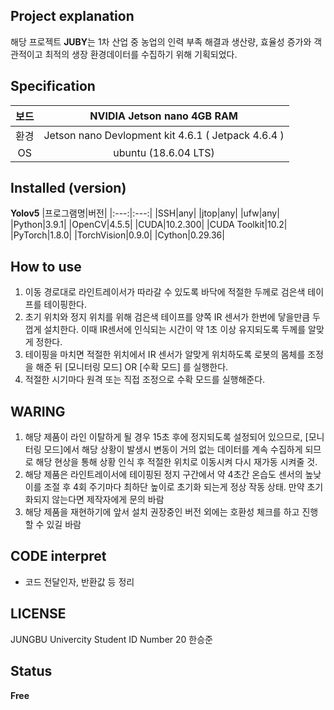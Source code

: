 ## **Project explanation**
해당 프로젝트 **JUBY**는 1차 산업 중 농업의 인력 부족 해결과 생산량, 효율성 증가와 객관적이고 최적의 생장 환경데이터를 수집하기 위해 기획되었다.

## **Specification**

|보드| NVIDIA Jetson nano 4GB RAM|
|:--:|:---:|
|환경| Jetson nano Devlopment kit 4.6.1 ( Jetpack 4.6.4 )|
|OS| ubuntu (18.6.04 LTS)|

## **Installed (version)**
**Yolov5**
|프로그램명|버전|
|:---:|:---:|
|SSH|any|
|jtop|any|
|ufw|any|
|Python|3.9.1|
|OpenCV|4.5.5|
|CUDA|10.2.300|
|CUDA Toolkit|10.2|
|PyTorch|1.8.0|
|TorchVision|0.9.0|
|Cython|0.29.36|


## **How to use**
1. 이동 경로대로 라인트레이서가 따라갈 수 있도록 바닥에 적절한 두께로 검은색 테이프를 테이핑한다.
2. 초기 위치와 정지 위치를 위해 검은색 테이프를 양쪽 IR 센서가 한번에 닿을만큼 두껍게 설치한다. 이때 IR센서에 인식되는 시간이 약 1초 이상 유지되도록 두께를 알맞게 정한다.
3. 테이핑을 마치면 적절한 위치에서 IR 센서가 알맞게 위치하도록 로봇의 몸체를 조정을 해준 뒤 [모니터링 모드] OR [수확 모드] 를 실행한다.
4. 적절한 시기마다 원격 또는 직접 조정으로 수확 모드를 실행해준다.



## **WARING**
1. 해당 제품이 라인 이탈하게 될 경우 15초 후에 정지되도록 설정되어 있으므로, [모니터링 모드]에서 해당 상황이 발생시 변동이 거의 없는 데이터를 계속 수집하게 되므로 해당 현상을 통해 상황 인식 후 적절한 위치로 이동시켜 다시 재가동 시켜줄 것.
2. 해당 제품은 라인트레이서에 테이핑된 정지 구간에서 약 4초간 온습도 센서의 높낮이를 조절 후 4회 주기마다 최하단 높이로 초기화 되는게 정상 작동 상태. 만약 초기화되지 않는다면 제작자에게 문의 바람
3. 해당 제품을 재현하기에 앞서 설치 권장중인 버전 외에는 호환성 체크를 하고 진행할 수 있길 바람



## CODE interpret
- 코드 전달인자, 반환값 등 정리


## **LICENSE**
JUNGBU Univercity Student ID Number 20 한승준

## **Status**
**Free**
